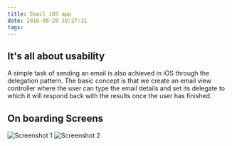 ```yaml
---
title: Email iOS app
date: 2016-08-20 18:27:31
tags:
---
```


## It's all about usability
A simple task of sending an email is also achieved in iOS through the delegation pattern. The basic concept is that we create an email view controller where the user can type the email details and set its delegate to which it will respond back with the results once the user has finished.

<!-- more -->

## On boarding Screens
![Screenshot 1](/img/inbox-mail-app/onboarding-screens.png)
![Screenshot 2](/img/inbox-mail-app/getting-started.png)